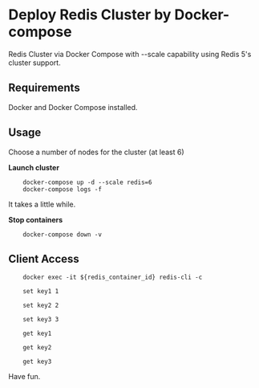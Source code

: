 # Deploy Redis Cluster by Docker-compose

Redis Cluster via Docker Compose with --scale capability using Redis 5's cluster support. 

## Requirements

Docker and Docker Compose installed.

## Usage

Choose a number of nodes for the cluster (at least 6)

**Launch cluster**
```
    docker-compose up -d --scale redis=6
    docker-compose logs -f
```
It takes a little while.
    
**Stop containers**

```
    docker-compose down -v
```

## Client Access

```
    docker exec -it ${redis_container_id} redis-cli -c

    set key1 1

    set key2 2

    set key3 3

    get key1

    get key2

    get key3
```

Have fun.
